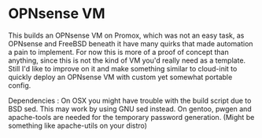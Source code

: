 # OPNsense VM

This builds an OPNsense VM on Promox, which was not an easy task, as OPNsense and FreeBSD beneath it have many quirks that made automation a pain to implement.
For now this is more of a proof of concept than anything, since this is not the kind of VM you'd really need as a template. Still I'd like to improve on it and make something similar to cloud-init to quickly deploy an OPNsense VM with custom yet somewhat portable config.

Dependencies :
On OSX you might have trouble with the build script due to BSD sed. This may work by using GNU sed instead.
On gentoo, pwgen and apache-tools are needed for the temporary password generation. (Might be something like apache-utils on your distro)